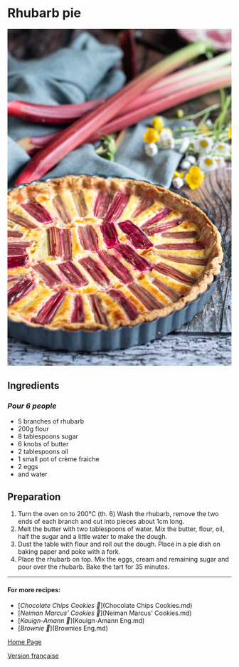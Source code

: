 # Rhubarb pie
![image](img/Tarterhubarbe.jpeg)

## Ingredients
### *Pour 6 people* 
* 5 branches of rhubarb
* 200g flour
* 8 tablespoons sugar
* 6 knobs of butter
* 2 tablespoons oil
* 1 small pot of crème fraiche
* 2 eggs
* and water
  
## Preparation 
1. Turn the oven on to 200°C (th. 6) Wash the rhubarb, remove the two ends of each branch and cut into pieces about 1cm long. 
2. Melt the butter with two tablespoons of water. Mix the butter, flour, oil, half the sugar and a little water to make the dough.
3. Dust the table with flour and roll out the dough. Place in a pie dish on baking paper and poke with a fork.
4. Place the rhubarb on top. Mix the eggs, cream and remaining sugar and pour over the rhubarb. Bake the tart for 35 minutes.  

________________________________
#### For more recipes: 
* [*Chocolate Chips Cookies 🍪*](Chocolate Chips Cookies.md)
* [*Neiman Marcus' Cookies 🍪*](Neiman Marcus' Cookies.md)
* [*Kouign-Amann 🧈*](Kouign-Amann Eng.md)
* [*Brownie 🍫*](Brownies Eng.md)

[Home Page](Indexeng.md)

[Version française](index.md)
